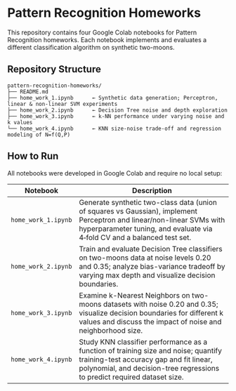 # Pattern Recognition Homeworks

This repository contains four Google Colab notebooks for Pattern Recognition homeworks. Each notebook implements and evaluates a different classification algorithm on synthetic two-moons.

## Repository Structure

```
pattern-recognition-homeworks/
├── README.md
├── home_work_1.ipynb      ← Synthetic data generation; Perceptron, linear & non-linear SVM experiments
├── home_work_2.ipynb      ← Decision Tree noise and depth exploration
├── home_work_3.ipynb      ← k-NN performance under varying noise and k values
└── home_work_4.ipynb      ← KNN size-noise trade‑off and regression modeling of N=f(Q,P)
```

## How to Run

All notebooks were developed in Google Colab and require no local setup:

| Notebook                 | Description                                                                                                                                                        |
|--------------------------|--------------------------------------------------------------------------------------------------------------------------------------------------------------------|
| `home_work_1.ipynb`      | Generate synthetic two-class data (union of squares vs Gaussian), implement Perceptron and linear/non-linear SVMs with hyperparameter tuning, and evaluate via 4‑fold CV and a balanced test set. |
| `home_work_2.ipynb`      | Train and evaluate Decision Tree classifiers on two-moons data at noise levels 0.20 and 0.35; analyze bias-variance tradeoff by varying max depth and visualize decision boundaries.             |
| `home_work_3.ipynb`      | Examine k-Nearest Neighbors on two-moons datasets with noise 0.20 and 0.35; visualize decision boundaries for different k values and discuss the impact of noise and neighborhood size.        |
| `home_work_4.ipynb`      | Study KNN classifier performance as a function of training size and noise; quantify training-test accuracy gap and fit linear, polynomial, and decision-tree regressions to predict required dataset size. |
